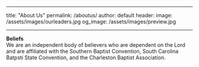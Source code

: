 ---
title: "About Us"
permalink: /aboutus/
author: default
header:
  image: /assets/images/ourleaders.jpg
  og_image: /assets/images/preview.jpg
  ___
  
**Beliefs**  
We are an independent body of believers who are dependent on the Lord and are affiliated with the Southern Baptist Convention, South Carolina Batpsti State Convention, and the Charleston Baptist Association.  


